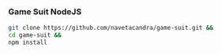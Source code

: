### Game Suit NodeJS


```bash
git clone https://github.com/navetacandra/game-suit.git &&
cd game-suit &&
npm install
```
